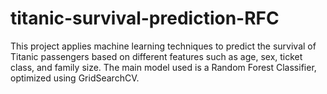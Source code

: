# titanic-survival-prediction-RFC
This project applies machine learning techniques to predict the survival of Titanic passengers based on different features such as age, sex, ticket class, and family size. The main model used is a Random Forest Classifier, optimized using GridSearchCV.
